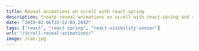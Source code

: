 ```yaml
---
title: Reveal animations on scroll with react-spring
description: Create reveal animations on scroll with react-spring and react-visibility-sensor.
date: "2019-02-06T22:12:03.284Z"
tags: ["react", "react-spring", "react-visibility-sensor"]
url: "/scroll-reveal-animations/"
image: /cat.jpg
---
```


